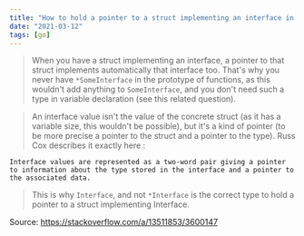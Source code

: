```yaml
---
title: "How to hold a pointer to a struct implementing an interface in Go"
date: "2021-03-12"
tags: [go]
---
```


> When you have a struct implementing an interface, a pointer to that struct implements automatically that interface too. That's why you never have `*SomeInterface` in the prototype of functions, as this wouldn't add anything to `SomeInterface`, and you don't need such a type in variable declaration (see this related question).

> An interface value isn't the value of the concrete struct (as it has a variable size, this wouldn't be possible), but it's a kind of pointer (to be more precise a pointer to the struct and a pointer to the type). Russ Cox describes it exactly here :

    Interface values are represented as a two-word pair giving a pointer to information about the type stored in the interface and a pointer to the associated data.

> This is why `Interface`, and not `*Interface` is the correct type to hold a pointer to a struct implementing Interface.

Source: https://stackoverflow.com/a/13511853/3600147


